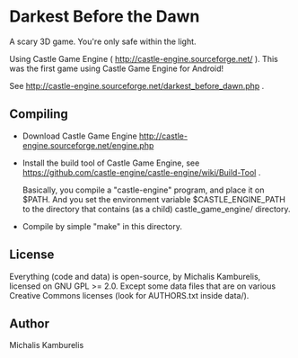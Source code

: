 # Darkest Before the Dawn

A scary 3D game. You're only safe within the light.

Using Castle Game Engine ( http://castle-engine.sourceforge.net/ ). This was the first game using Castle Game Engine for Android!

See http://castle-engine.sourceforge.net/darkest_before_dawn.php .

## Compiling

- Download Castle Game Engine
  http://castle-engine.sourceforge.net/engine.php

- Install the build tool of Castle Game Engine, see
  https://github.com/castle-engine/castle-engine/wiki/Build-Tool .

  Basically, you compile a "castle-engine" program, and place it on $PATH.
  And you set the environment variable $CASTLE_ENGINE_PATH to the directory
  that contains (as a child) castle_game_engine/ directory.

- Compile by simple "make" in this directory.

## License

Everything (code and data) is open-source, by Michalis Kamburelis, licensed on GNU GPL >= 2.0. Except some data files that are on various Creative Commons licenses (look for AUTHORS.txt inside data/).

## Author

Michalis Kamburelis
